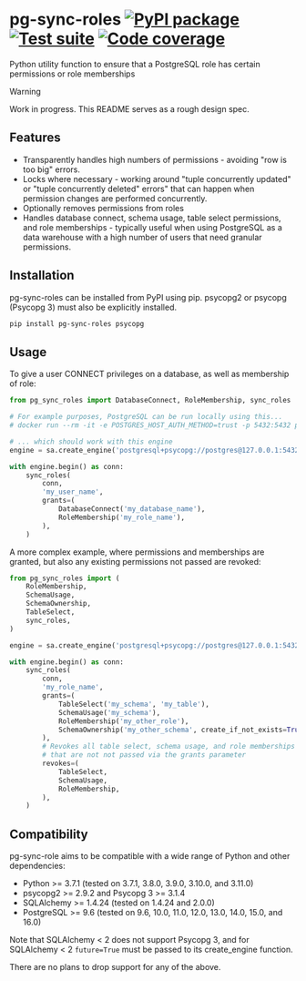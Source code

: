 # pg-sync-roles [![PyPI package](https://img.shields.io/pypi/v/pg-sync-roles?label=PyPI%20package)](https://pypi.org/project/pg-sync-roles/) [![Test suite](https://img.shields.io/github/actions/workflow/status/uktrade/pg-sync-roles/test.yaml?label=Test%20suite)](https://github.com/uktrade/pg-sync-roles/actions/workflows/test.yaml) [![Code coverage](https://img.shields.io/codecov/c/github/uktrade/pg-sync-roles?label=Code%20coverage)](https://app.codecov.io/gh/uktrade/pg-sync-roles)

Python utility function to ensure that a PostgreSQL role has certain permissions or role memberships

> [!WARNING]  
> Work in progress. This README serves as a rough design spec.

## Features

- Transparently handles high numbers of permissions - avoiding "row is too big" errors.
- Locks where necessary - working around "tuple concurrently updated" or "tuple concurrently deleted" errors" that can happen when permission changes are performed concurrently.
- Optionally removes permissions from roles
- Handles database connect, schema usage, table select permissions, and role memberships - typically useful when using PostgreSQL as a data warehouse with a high number of users that need granular permissions.


## Installation

pg-sync-roles can be installed from PyPI using pip. psycopg2 or psycopg (Psycopg 3) must also be explicitly installed.

```bash
pip install pg-sync-roles psycopg
```


## Usage

To give a user CONNECT privileges on a database, as well as membership of role:

```python
from pg_sync_roles import DatabaseConnect, RoleMembership, sync_roles

# For example purposes, PostgreSQL can be run locally using this...
# docker run --rm -it -e POSTGRES_HOST_AUTH_METHOD=trust -p 5432:5432 postgres

# ... which should work with this engine
engine = sa.create_engine('postgresql+psycopg://postgres@127.0.0.1:5432/')

with engine.begin() as conn:
    sync_roles(
        conn,
        'my_user_name',
        grants=(
            DatabaseConnect('my_database_name'),
            RoleMembership('my_role_name'),
        ),
    )
```

A more complex example, where permissions and memberships are granted, but also any existing permissions not passed are revoked:

```python
from pg_sync_roles import (
    RoleMembership,
    SchemaUsage,
    SchemaOwnership,
    TableSelect,
    sync_roles,
)

engine = sa.create_engine('postgresql+psycopg://postgres@127.0.0.1:5432/')

with engine.begin() as conn:
    sync_roles(
        conn,
        'my_role_name',
        grants=(
            TableSelect('my_schema', 'my_table'),
            SchemaUsage('my_schema'),
            RoleMembership('my_other_role'),
            SchemaOwnership('my_other_schema', create_if_not_exists=True),
        ),
        # Revokes all table select, schema usage, and role memberships
        # that are not not passed via the grants parameter
        revokes=(
            TableSelect,
            SchemaUsage,
            RoleMembership,
        ),
    )
```


## Compatibility

pg-sync-role aims to be compatible with a wide range of Python and other dependencies:

- Python >= 3.7.1 (tested on 3.7.1, 3.8.0, 3.9.0, 3.10.0, and 3.11.0)
- psycopg2 >= 2.9.2 and Psycopg 3 >= 3.1.4
- SQLAlchemy >= 1.4.24 (tested on 1.4.24 and 2.0.0)
- PostgreSQL >= 9.6 (tested on 9.6, 10.0, 11.0, 12.0, 13.0, 14.0, 15.0, and 16.0)

Note that SQLAlchemy < 2 does not support Psycopg 3, and for SQLAlchemy < 2 `future=True` must be passed to its create_engine function.

There are no plans to drop support for any of the above.

